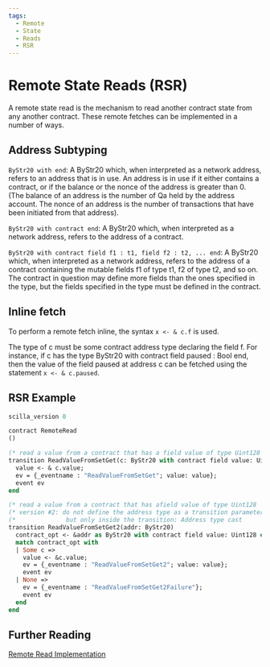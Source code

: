 ```yaml
---
tags:
  - Remote
  - State
  - Reads
  - RSR
---
```


# Remote State Reads (RSR)

A remote state read is the mechanism to read another contract state from any another contract. These remote fetches can be implemented in a number of ways.

## Address Subtyping

```ByStr20 with end```: A ByStr20 which, when interpreted as a network address, refers to an address that is in use. An address is in use if it either contains a contract, or if the balance or the nonce of the address is greater than 0. (The balance of an address is the number of Qa held by the address account. The nonce of an address is the number of transactions that have been initiated from that address).

```ByStr20 with contract end```: A ByStr20 which, when interpreted as a network address, refers to the address of a contract.

```ByStr20 with contract field f1 : t1, field f2 : t2, ... end```: A ByStr20 which, when interpreted as a network address, refers to the address of a contract containing the mutable fields f1 of type t1, f2 of type t2, and so on. The contract in question may define more fields than the ones specified in the type, but the fields specified in the type must be defined in the contract.

## Inline fetch

To perform a remote fetch inline, the syntax  ```x <- & c.f``` is used.

The type of c must be some contract address type declaring the field f. For instance, if c has the type ByStr20 with contract field paused : Bool end, then the value of the field paused at address c can be fetched using the statement ```x <- & c.paused```.

## RSR Example

```ocaml
scilla_version 0

contract RemoteRead
()

(* read a value from a contract that has a field value of type Uint128  *)
transition ReadValueFromSetGet(c: ByStr20 with contract field value: Uint128 end)
  value <- & c.value;
  ev = {_eventname : "ReadValueFromSetGet"; value: value};
  event ev
end

(* read a value from a contract that has afield value of type Uint128   *)
(* version #2: do not define the address type as a transition parameter *)
(*              but only inside the transition: Address type cast       *)
transition ReadValueFromSetGet2(addr: ByStr20)
  contract_opt <- &addr as ByStr20 with contract field value: Uint128 end;
  match contract_opt with
  | Some c =>
    value <- &c.value;
    ev = {_eventname : "ReadValueFromSetGet2"; value: value};
    event ev
  | None => 
    ev = {_eventname : "ReadValueFromSetGet2Failure"};
    event ev
  end
end
```

## Further Reading

[Remote Read Implementation](https://github.com/Zilliqa/scilla/pull/1014/files)
